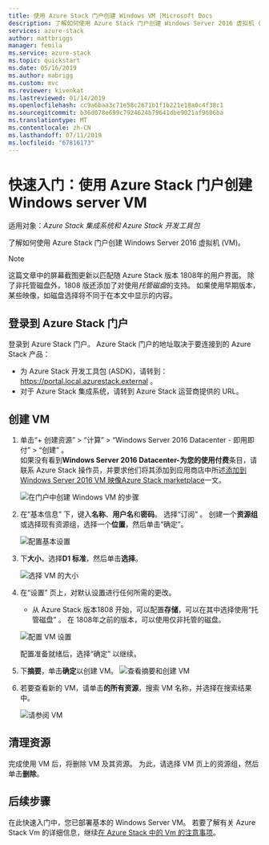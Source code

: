 ```yaml
---
title: 使用 Azure Stack 门户创建 Windows VM |Microsoft Docs
description: 了解如何使用 Azure Stack 门户创建 Windows Server 2016 虚拟机 (VM)。
services: azure-stack
author: mattbriggs
manager: femila
ms.service: azure-stack
ms.topic: quickstart
ms.date: 05/16/2019
ms.author: mabrigg
ms.custom: mvc
ms.reviewer: kivenkat
ms.lastreviewed: 01/14/2019
ms.openlocfilehash: cc9a6baa3c71e58c2671b1f1b221e18a0c4f38c1
ms.sourcegitcommit: b36d078e699c7924624b79641dbe9021af9606ba
ms.translationtype: MT
ms.contentlocale: zh-CN
ms.lasthandoff: 07/11/2019
ms.locfileid: "67816173"
---
```

# <a name="quickstart-create-a-windows-server-vm-with-the-azure-stack-portal"></a>快速入门：使用 Azure Stack 门户创建 Windows server VM

适用对象：*Azure Stack 集成系统和 Azure Stack 开发工具包*

了解如何使用 Azure Stack 门户创建 Windows Server 2016 虚拟机 (VM)。

> [!NOTE]  
> 这篇文章中的屏幕截图更新以匹配随 Azure Stack 版本 1808年的用户界面。 除了非托管磁盘外，1808 版还添加了对使用*托管磁盘*的支持。 如果使用早期版本，某些映像，如磁盘选择将不同于在本文中显示的内容。  


## <a name="sign-in-to-the-azure-stack-portal"></a>登录到 Azure Stack 门户

登录到 Azure Stack 门户。 Azure Stack 门户的地址取决于要连接到的 Azure Stack 产品：

* 为 Azure Stack 开发工具包 (ASDK)，请转到： https://portal.local.azurestack.external 。
* 对于 Azure Stack 集成系统，请转到 Azure Stack 运营商提供的 URL。

## <a name="create-a-vm"></a>创建 VM

1. 单击“+ 创建资源”   > “计算”   > “Windows Server 2016 Datacenter - 即用即付”   > “创建”  。 <br> 如果没有看到**Windows Server 2016 Datacenter-为您的使用付费**条目，请联系 Azure Stack 操作员，并要求他们将其添加到应用商店中所述[添加到 Windows Server 2016 VM 映像Azure Stack marketplace](../operator/azure-stack-create-and-publish-marketplace-item.md)一文。

    ![在门户中创建 Windows VM 的步骤](media/azure-stack-quick-windows-portal/image01.png)

2. 在“基本信息”  下，键入**名称**、**用户名**和**密码**。 选择“订阅”  。 创建一个**资源组**或选择现有资源组，选择一个**位置**，然后单击“确定”。 

    ![配置基本设置](media/azure-stack-quick-windows-portal/image02.png)

3. 下**大小**，选择**D1 标准**，然后单击**选择**。  

    ![选择 VM 的大小](media/azure-stack-quick-windows-portal/image03.png)

4. 在“设置”  页上，对默认设置进行任何所需的更改。
   - 从 Azure Stack 版本1808 开始，可以配置**存储**，可以在其中选择使用“托管磁盘”  。 在 1808年之前的版本，可以使用仅非托管的磁盘。  

   ![配置 VM 设置](media/azure-stack-quick-windows-portal/image04.png)  

   配置准备就绪后，选择“确定”  以继续。

5. 下**摘要**，单击**确定**以创建 VM。
    ![查看摘要和创建 VM](media/azure-stack-quick-windows-portal/image05.png)

6. 若要查看新的 VM，请单击**的所有资源**，搜索 VM 名称，并选择在搜索结果中。

    ![请参阅 VM](media/azure-stack-quick-windows-portal/image06.png)

## <a name="clean-up-resources"></a>清理资源

完成使用 VM 后，将删除 VM 及其资源。 为此，请选择 VM 页上的资源组，然后单击**删除**。

## <a name="next-steps"></a>后续步骤

在此快速入门中，您已部署基本的 Windows Server VM。 若要了解有关 Azure Stack Vm 的详细信息，继续[在 Azure Stack 中的 Vm 的注意事项](azure-stack-vm-considerations.md)。
